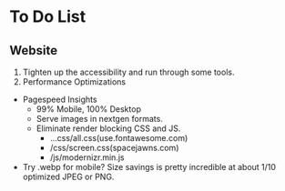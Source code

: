 # To Do List

## Website
1. Tighten up the accessibility and run through some tools.
2. Performance Optimizations
  - Pagespeed Insights
    - 99% Mobile, 100% Desktop
	- Serve images in nextgen formats.
	- Eliminate render blocking CSS and JS.
	  - …css/all.css(use.fontawesome.com)
	  - /css/screen.css(spacejawns.com)
	  - /js/modernizr.min.js
  - Try .webp for mobile? Size savings is pretty incredible at about 1/10 optimized JPEG or PNG.
